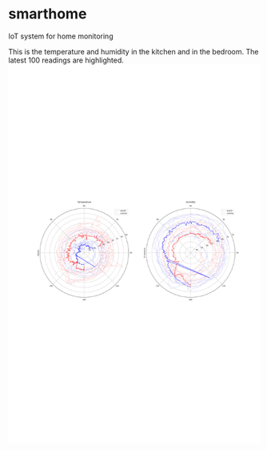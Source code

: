 # smarthome
IoT system for home monitoring

This is the temperature and humidity in the kitchen and in the bedroom. The latest 100 readings are highlighted.
<img src='plot.png'>

